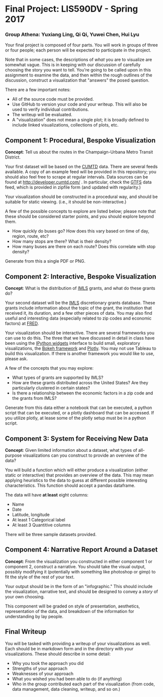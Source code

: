 # Final Project: LIS590DV - Spring 2017
### Group Athena: Yuxiang Ling, Qi Qi, Yuwei Chen, Hui Lyu

Your final project is composed of four parts.  You will work in groups of three
or four people; each person will be expected to participate in the project.

Note that in some cases, the descriptions of *what* you are to visualize are
somewhat vague.  This is in keeping with our discussion of carefully choosing
the story you want to tell.  You're going to be called upon in this assignment
to examine the data, and then within the rough outlines of the discussion,
construct a visualization that "answers" the posed question.

There are a few important notes:

 * All of the source code must be provided.
 * Use GitHub to version your code and your writeup.  This will also be used to
   verify individual contributions.
 * The writeup will be evaluated.
 * A "visualization" does not mean a single plot; it is broadly defined to
   include linked visualizations, collections of plots, etc.

## Component 1: Procedural, Bespoke Visualization

**Concept**: Tell us about the routes in the Champaign-Urbana Metro Transit
District.

Your first dataset will be based on the [CUMTD](http://cutmd.com/) data.  There
are several feeds available.  A copy of an example feed will be provided in
this repository; you should also feel free to scrape at regular intervals.
Data sources can be found at http://developer.cumtd.com/ .  In particular,
check the [GTFS](https://developers.google.com/transit/gtfs/reference/) data
feed, which is provided in zipfile form (and updated with regularity.)

Your visualization should be constructed in a procedural way, and should be
suitable for static viewing.  (i.e., it should be non-interactive.)

A few of the possible concepts to explore are listed below; please note that
these should be considered starter points, and you should explore beyond them.

 * How quickly do buses go?  How does this vary based on time of day, region,
   route, etc?
 * How many stops are there?  What is their density?
 * How many buses are there on each route?  Does this correlate with stop
   density?

Generate from this a single PDF or PNG.

## Component 2: Interactive, Bespoke Visualization

**Concept**: What is the distribution of [IMLS](http://imls.gov/) grants, and
what do these grants do?

Your second dataset will be the [IMLS](http://imls.gov/) discretionary grants
database.  These grants include information about the topic of the grant, the
institution that received it, its duration, and a few other pieces of data.
You may also find useful and interesting data (especially related to zip codes
and economic factors) at [FRED](http://fred.stlouisfed.org).

Your visualization should be interactive. There are several frameworks you can
use to do this.  The three that we have discussed in detail in class have been
using the [IPython widgets](http://ipywidgets.readthedocs.io) interface to
build small, exploratory visualizations, the [Bokeh
framework](http://bokeh.pydata.org) and [Plotly](http://plot.ly/).
You may not use Tableau to build this visualization.  If there is another
framework you would like to use, please ask.

A few of the concepts that you may explore:

 * What types of grants are supported by IMLS?
 * How are these grants distributed across the United States?  Are they
   particularly clustered in certain states?
 * Is there a relationship between the economic factors in a zip code and the
   grants from IMLS?

Generate from this data either a notebook that can be executed, a python script
that can be executed, or a plotly dashboard that can be accessed.  If you
utilize plotly, at lease some of the plotly setup must be in a python script.

## Component 3: System for Receiving New Data

**Concept**: Given limited information about a dataset, what types of
all-purpose visualizations can you construct to provide an overview of the
data?

You will build a function which will either produce a visualization (either
static or interactive) that provides an overview of the data.  This may mean
applying heuristics to the data to guess at different possible interesting
characteristics.  This function should accept a pandas dataframe.

The data will have **at least** eight columns:

 * Name
 * Date
 * Latitude, longitude
 * At least 1 Categorical label
 * At least 3 Quantitive columns

There will be three sample datasets provided.

## Component 4: Narrative Report Around a Dataset

**Concept**: From the visualization you constructed in either component 1 or
component 2, construct a narrative.  You should take the visual output,
possibly modifying it (potentially with something like photoshop or gimp) to
fit the style of the rest of your text.

Your output should be in the form of an "infographic."  This should include the
visualization, narrative text, and should be designed to convey a *story* of
your own choosing.

This component will be graded on style of presentation, aesthetics,
representation of the data, and breakdown of the information for understanding
by lay people.

## Final Writeup

You will be tasked with providing a writeup of your visualizations as well.
Each should be in markdown form and in the directory with your visualizations.
These should describe in some detail:

 * Why you took the approach you did
 * Strengths of your approach
 * Weaknesses of your approach
 * What you wished you had been able to do (if anything)
 * Who in the group contributed each part of the visualization (from code, data
   management, data cleaning, writeup, and so on.)
